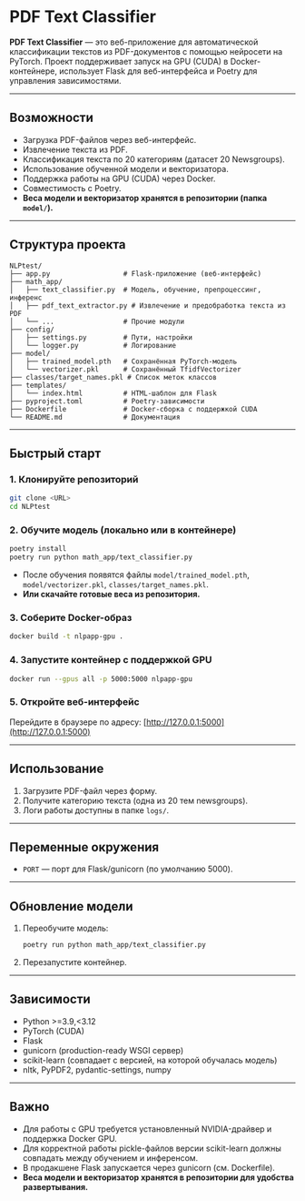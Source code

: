 # PDF Text Classifier

**PDF Text Classifier** — это веб-приложение для автоматической классификации текстов из PDF-документов с помощью нейросети на PyTorch. Проект поддерживает запуск на GPU (CUDA) в Docker-контейнере, использует Flask для веб-интерфейса и Poetry для управления зависимостями.

---

## Возможности

- Загрузка PDF-файлов через веб-интерфейс.
- Извлечение текста из PDF.
- Классификация текста по 20 категориям (датасет 20 Newsgroups).
- Использование обученной модели и векторизатора.
- Поддержка работы на GPU (CUDA) через Docker.
- Совместимость с Poetry.
- **Веса модели и векторизатор хранятся в репозитории (папка `model/`).**

---

## Структура проекта

```
NLPtest/
├── app.py                  # Flask-приложение (веб-интерфейс)
├── math_app/
│   ├── text_classifier.py  # Модель, обучение, препроцессинг, инференс
│   ├── pdf_text_extractor.py # Извлечение и предобработка текста из PDF
│   └── ...                 # Прочие модули
├── config/
│   ├── settings.py         # Пути, настройки
│   └── logger.py           # Логирование
├── model/
│   ├── trained_model.pth   # Сохранённая PyTorch-модель 
│   └── vectorizer.pkl      # Сохранённый TfidfVectorizer 
├── classes/target_names.pkl # Список меток классов
├── templates/
│   └── index.html          # HTML-шаблон для Flask
├── pyproject.toml          # Poetry-зависимости
├── Dockerfile              # Docker-сборка с поддержкой CUDA
└── README.md               # Документация
```

---

## Быстрый старт

### 1. Клонируйте репозиторий

```bash
git clone <URL>
cd NLPtest
```

### 2. Обучите модель (локально или в контейнере)

```bash
poetry install
poetry run python math_app/text_classifier.py
```
- После обучения появятся файлы `model/trained_model.pth`, `model/vectorizer.pkl`, `classes/target_names.pkl`.
- **Или скачайте готовые веса из репозитория.**

### 3. Соберите Docker-образ

```bash
docker build -t nlpapp-gpu .
```

### 4. Запустите контейнер с поддержкой GPU

```bash
docker run --gpus all -p 5000:5000 nlpapp-gpu
```

### 5. Откройте веб-интерфейс

Перейдите в браузере по адресу: [http://127.0.0.1:5000](http://127.0.0.1:5000)

---

## Использование

1. Загрузите PDF-файл через форму.
2. Получите категорию текста (одна из 20 тем newsgroups).
3. Логи работы доступны в папке `logs/`.

---

## Переменные окружения

- `PORT` — порт для Flask/gunicorn (по умолчанию 5000).

---

## Обновление модели

1. Переобучите модель:
   ```bash
   poetry run python math_app/text_classifier.py
   ```
2. Перезапустите контейнер.

---

## Зависимости

- Python >=3.9,<3.12
- PyTorch (CUDA)
- Flask
- gunicorn (production-ready WSGI сервер)
- scikit-learn (совпадает с версией, на которой обучалась модель)
- nltk, PyPDF2, pydantic-settings, numpy

---

## Важно

- Для работы с GPU требуется установленный NVIDIA-драйвер и поддержка Docker GPU.
- Для корректной работы pickle-файлов версии scikit-learn должны совпадать между обучением и инференсом.
- В продакшене Flask запускается через gunicorn (см. Dockerfile).
- **Веса модели и векторизатор хранятся в репозитории для удобства развертывания.**

